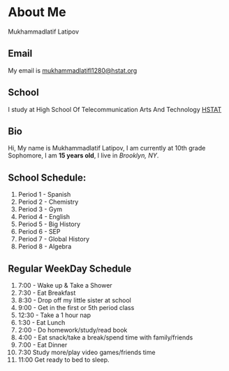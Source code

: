 # About Me

Mukhammadlatif Latipov

## Email
My email is mukhammadlatifl1280@hstat.org

## School
I study at High School Of Telecommunication Arts And Technology [HSTAT](hstat.org)

## Bio
Hi, My name is Mukhammadlatif Latipov, I am currently at 10th grade Sophomore, I am **15 years old**, I live in *Brooklyn, NY*.

## School Schedule:
1. Period 1 - Spanish
2. Period 2 - Chemistry
3. Period 3 - Gym
4. Period 4 - English
5. Period 5 - Big History
6. Period 6 - SEP
7. Period 7 - Global History
8. Period 8 - Algebra

## Regular WeekDay Schedule

1. 7:00 - Wake up & Take a Shower
2. 7:30 - Eat Breakfast
3. 8:30 - Drop off my little sister at school
4. 9:00 - Get in the first or 5th period class
5. 12:30 - Take a 1 hour nap
6. 1:30 - Eat Lunch
7. 2:00 - Do homework/study/read book
8. 4:00 - Eat snack/take a break/spend time with family/friends
9. 7:00 - Eat Dinner
10. 7:30 Study more/play video games/friends time
11. 11:00 Get ready to bed to sleep.